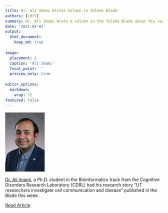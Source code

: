 ```yaml
---
title: Dr. Ali Imami Writes Column in Toledo Blade
authors: [cdrl]
summary: Dr. Ali Imami Wrote a column in the Toledo Blade about his research
date: '2021-03-01'
output: 
  html_document:
    keep_md: true

image:
  placement: 1
  caption: 'Ali Imami'
  focal_point: ''
  preview_only: true

editor_options: 
  markdown: 
    wrap: 72
featured: false
---
```


<img src="featured.jpg" style="width:25.0%;height:25.0%" />


[Dr. Ali Imami](/authors/ali), a Ph.D. student in the Bioinformatics track from the Cognitive Disorders Research Laboratory (CDRL) had his research story "UT researchers investigate cell communication and disease” published in the Blade this week.

[Read Article](https://www.toledoblade.com/a-e/culture/2021/03/01/ut-researchers-investigate-complex-nature-of-cell-communication/stories/20210301003)

